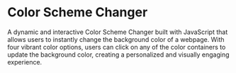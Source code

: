 # Color Scheme Changer
A dynamic and interactive Color Scheme Changer built with JavaScript that allows users to instantly change the background color of a webpage. With four vibrant color options, users can click on any of the color containers to update the background color, creating a personalized and visually engaging experience.
